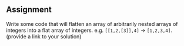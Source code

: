 ## Assignment

Write some code that will flatten an array of arbitrarily nested arrays of integers into a flat array of integers. 
e.g. `[[1,2,[3]],4]` -> `[1,2,3,4]`. (provide a link to your solution)


